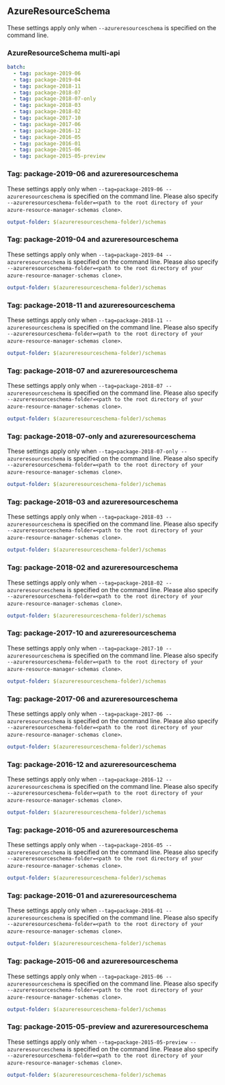 ## AzureResourceSchema

These settings apply only when `--azureresourceschema` is specified on the command line.


### AzureResourceSchema multi-api

``` yaml $(azureresourceschema) && $(multiapi)
batch:
  - tag: package-2019-06
  - tag: package-2019-04
  - tag: package-2018-11
  - tag: package-2018-07
  - tag: package-2018-07-only
  - tag: package-2018-03
  - tag: package-2018-02
  - tag: package-2017-10
  - tag: package-2017-06
  - tag: package-2016-12
  - tag: package-2016-05
  - tag: package-2016-01
  - tag: package-2015-06
  - tag: package-2015-05-preview
```

### Tag: package-2019-06 and azureresourceschema

These settings apply only when `--tag=package-2019-06 --azureresourceschema` is specified on the command line.
Please also specify `--azureresourceschema-folder=<path to the root directory of your azure-resource-manager-schemas clone>`.

``` yaml $(tag) == 'package-2019-06' && $(azureresourceschema)
output-folder: $(azureresourceschema-folder)/schemas
```

### Tag: package-2019-04 and azureresourceschema

These settings apply only when `--tag=package-2019-04 --azureresourceschema` is specified on the command line.
Please also specify `--azureresourceschema-folder=<path to the root directory of your azure-resource-manager-schemas clone>`.

``` yaml $(tag) == 'package-2019-04' && $(azureresourceschema)
output-folder: $(azureresourceschema-folder)/schemas
```

### Tag: package-2018-11 and azureresourceschema

These settings apply only when `--tag=package-2018-11 --azureresourceschema` is specified on the command line.
Please also specify `--azureresourceschema-folder=<path to the root directory of your azure-resource-manager-schemas clone>`.

``` yaml $(tag) == 'package-2018-11' && $(azureresourceschema)
output-folder: $(azureresourceschema-folder)/schemas
```

### Tag: package-2018-07 and azureresourceschema

These settings apply only when `--tag=package-2018-07 --azureresourceschema` is specified on the command line.
Please also specify `--azureresourceschema-folder=<path to the root directory of your azure-resource-manager-schemas clone>`.

``` yaml $(tag) == 'package-2018-07' && $(azureresourceschema)
output-folder: $(azureresourceschema-folder)/schemas
```

### Tag: package-2018-07-only and azureresourceschema

These settings apply only when `--tag=package-2018-07-only --azureresourceschema` is specified on the command line.
Please also specify `--azureresourceschema-folder=<path to the root directory of your azure-resource-manager-schemas clone>`.

``` yaml $(tag) == 'package-2018-07-only' && $(azureresourceschema)
output-folder: $(azureresourceschema-folder)/schemas
```

### Tag: package-2018-03 and azureresourceschema

These settings apply only when `--tag=package-2018-03 --azureresourceschema` is specified on the command line.
Please also specify `--azureresourceschema-folder=<path to the root directory of your azure-resource-manager-schemas clone>`.

``` yaml $(tag) == 'package-2018-03' && $(azureresourceschema)
output-folder: $(azureresourceschema-folder)/schemas
```

### Tag: package-2018-02 and azureresourceschema

These settings apply only when `--tag=package-2018-02 --azureresourceschema` is specified on the command line.
Please also specify `--azureresourceschema-folder=<path to the root directory of your azure-resource-manager-schemas clone>`.

``` yaml $(tag) == 'package-2018-02' && $(azureresourceschema)
output-folder: $(azureresourceschema-folder)/schemas
```

### Tag: package-2017-10 and azureresourceschema

These settings apply only when `--tag=package-2017-10 --azureresourceschema` is specified on the command line.
Please also specify `--azureresourceschema-folder=<path to the root directory of your azure-resource-manager-schemas clone>`.

``` yaml $(tag) == 'package-2017-10' && $(azureresourceschema)
output-folder: $(azureresourceschema-folder)/schemas
```

### Tag: package-2017-06 and azureresourceschema

These settings apply only when `--tag=package-2017-06 --azureresourceschema` is specified on the command line.
Please also specify `--azureresourceschema-folder=<path to the root directory of your azure-resource-manager-schemas clone>`.

``` yaml $(tag) == 'package-2017-06' && $(azureresourceschema)
output-folder: $(azureresourceschema-folder)/schemas
```

### Tag: package-2016-12 and azureresourceschema

These settings apply only when `--tag=package-2016-12 --azureresourceschema` is specified on the command line.
Please also specify `--azureresourceschema-folder=<path to the root directory of your azure-resource-manager-schemas clone>`.

``` yaml $(tag) == 'package-2016-12' && $(azureresourceschema)
output-folder: $(azureresourceschema-folder)/schemas
```

### Tag: package-2016-05 and azureresourceschema

These settings apply only when `--tag=package-2016-05 --azureresourceschema` is specified on the command line.
Please also specify `--azureresourceschema-folder=<path to the root directory of your azure-resource-manager-schemas clone>`.

``` yaml $(tag) == 'package-2016-05' && $(azureresourceschema)
output-folder: $(azureresourceschema-folder)/schemas
```

### Tag: package-2016-01 and azureresourceschema

These settings apply only when `--tag=package-2016-01 --azureresourceschema` is specified on the command line.
Please also specify `--azureresourceschema-folder=<path to the root directory of your azure-resource-manager-schemas clone>`.

``` yaml $(tag) == 'package-2016-01' && $(azureresourceschema)
output-folder: $(azureresourceschema-folder)/schemas
```

### Tag: package-2015-06 and azureresourceschema

These settings apply only when `--tag=package-2015-06 --azureresourceschema` is specified on the command line.
Please also specify `--azureresourceschema-folder=<path to the root directory of your azure-resource-manager-schemas clone>`.

``` yaml $(tag) == 'package-2015-06' && $(azureresourceschema)
output-folder: $(azureresourceschema-folder)/schemas
```

### Tag: package-2015-05-preview and azureresourceschema

These settings apply only when `--tag=package-2015-05-preview --azureresourceschema` is specified on the command line.
Please also specify `--azureresourceschema-folder=<path to the root directory of your azure-resource-manager-schemas clone>`.

``` yaml $(tag) == 'package-2015-05-preview' && $(azureresourceschema)
output-folder: $(azureresourceschema-folder)/schemas
```

